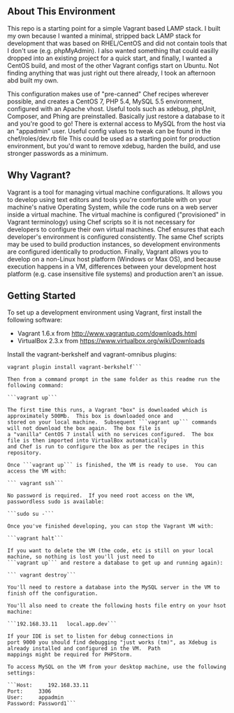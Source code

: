 About This Environment
----------------------

This repo is a starting point for a simple Vagrant based LAMP stack.  I built my own because I wanted a minimal, 
stripped back LAMP stack for development that was based on RHEL/CentOS and did not contain tools that I don't use 
(e.g. phpMyAdmin).  I also wanted something that could easilly dropped into an existing project for a quick start, 
and finally, I wanted a CentOS build, and most of the other Vagrant configs start on Ubuntu.  Not finding anything 
that was just right out there already, I took an afternoon abd built my own.

This configuration makes use of "pre-canned" Chef recipes wherever possible, and creates a 
CentOS 7, PHP 5.4, MySQL 5.5 environment, configured with an Apache vhost.  Useful tools such as xdebug, phpUnit, 
Composer, and Phing are preinstalled.  Basically just restore a database to it and you're good to go!  There is 
external access to MySQL from the host via an "appadmin" user.  Useful config values to tweak can be found in the 
chef/roles/dev.rb file  This could be used as a starting point for production environment, but you'd want to remove 
xdebug, harden the build, and use stronger passwords as a minimum.

Why Vagrant?
------------

Vagrant is a tool for managing virtual machine configurations.  It allows you to develop using text editors and tools
you're comfortable with on your machine's native Operating System, while the code runs on a web server inside a virtual
machine.  The virtual machine is configured ("provisioned" in Vagrant terminology) using Chef scripts so it is not
necessary for developers to configure their own virtual machines.  Chef ensures that each developer's environment is
configured consistently.  The same Chef scripts may be used to build production instances, so development environments
are configured identically to production.  Finally, Vagrant allows you to develop on a non-Linux host platform (Windows
or Max OS), and because execution happens in a VM, differences between your development host platform (e.g. case insensitive file systems)
and production aren't an issue.

Getting Started
---------------

To set up a development environment using Vagrant, first install the following software:

* Vagrant 1.6.x from http://www.vagrantup.com/downloads.html
* VirtualBox 2.3.x from https://www.virtualbox.org/wiki/Downloads

Install the vagrant-berkshelf and vagrant-omnibus plugins:

```vagrant plugin install vagrant-omnibus
vagrant plugin install vagrant-berkshelf```

Then from a command prompt in the same folder as this readme run the following command:

```vagrant up```

The first time this runs, a Vagrant "box" is downloaded which is approximately 500Mb.  This box is downloaded once and
stored on your local machine.  Subsequent ```vagrant up``` commands will not download the box again.  The box file is
a "vanilla" CentOS 7 install with no services configured.  The box file is then imported into VirtualBox automatically
and Chef is run to configure the box as per the recipes in this repository.

Once ```vagrant up``` is finished, the VM is ready to use.  You can access the VM with:

``` vagrant ssh```

No password is required.  If you need root access on the VM, passwordless sudo is available:

```sudo su -```

Once you've finished developing, you can stop the Vagrant VM with:

```vagrant halt```

If you want to delete the VM (the code, etc is still on your local machine, so nothing is lost you'll just need to
```vagrant up``` and restore a database to get up and running again):

``` vagrant destroy```

You'll need to restore a database into the MySQL server in the VM to finish off the configuration.  

You'll also need to create the following hosts file entry on your hsot machine:

```192.168.33.11   local.app.dev```

If your IDE is set to listen for debug connections in
port 9000 you should find debugging "just works (tm)", as Xdebug is already installed and configured in the VM.  Path
mappings might be required for PHPStorm.

To access MySQL on the VM from your desktop machine, use the following settings:

```Host:     192.168.33.11
Port:     3306
User:     appadmin
Password: Password1```
